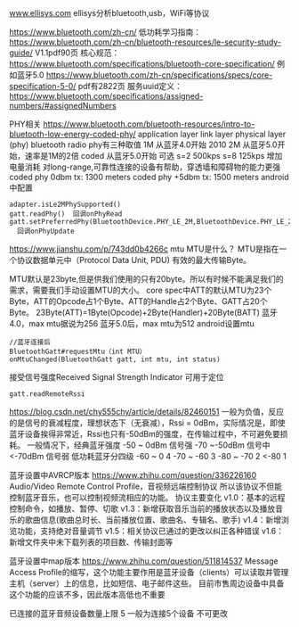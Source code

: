 www.ellisys.com  ellisys分析bluetooth,usb，WiFi等协议

https://www.bluetooth.com/zh-cn/
低功耗学习指南：https://www.bluetooth.com/zh-cn/bluetooth-resources/le-security-study-guide/
  V1.1pdf90页
核心规范：https://www.bluetooth.com/specifications/bluetooth-core-specification/
  例如蓝牙5.0 https://www.bluetooth.com/zh-cn/specifications/specs/core-specification-5-0/
  pdf有2822页
服务uuid定义：https://www.bluetooth.com/specifications/assigned-numbers/#assignedNumbers


PHY相关
https://www.bluetooth.com/bluetooth-resources/intro-to-bluetooth-low-energy-coded-phy/
application layer
link layer
physical layer  (phy)
bluetooth radio
phy有三种取值
1M  从蓝牙4.0开始 2010
2M  从蓝牙5.0开始，速率是1M的2倍
coded 从蓝牙5.0开始
  可选 s=2 500kps  s=8 125kps
  增加电量消耗
  对long-range,可靠性连接的设备有帮助，穿透墙和障碍物的能力更强
coded phy 0dbm tx: 1300 meters
coded phy +5dbm tx: 1500 meters
android中配置
```
adapter.isLe2MPhySupported()
gatt.readPhy()  回调onPhyRead
gatt.setPreferredPhy(BluetoothDevice.PHY_LE_2M,BluetoothDevice.PHY_LE_2M,BluetoothDevice.PHY_OPTION_NO_PREFERRED)
  回调onPhyUpdate
```

https://www.jianshu.com/p/743dd0b4266c
mtu
MTU是什么？
MTU是指在一个协议数据单元中（Protocol Data Unit, PDU) 有效的最大传输Byte。

MTU默认是23byte,但是供我们使用的只有20byte。所以有时候不能满足我们的需求，需要我们手动设置MTU的大小。
core spec中ATT的默认MTU为23个Byte，ATT的Opcode占1个Byte、ATT的Handle占2个Byte、GATT占20个Byte。
23Byte(ATT)=1Byte(Opcode)+2Byte(Handler)+20Byte(BATT)
蓝牙4.0，max mtu据说为256
蓝牙5.0后，max mtu为512
android设置mtu
```
//蓝牙连接后
BluetoothGatt#requestMtu（int MTU）
onMtuChanged(BluetoothGatt gatt, int mtu, int status)
```

接受信号强度Received Signal Strength Indicator
可用于定位
```
gatt.readRemoteRssi
```
https://blog.csdn.net/chy555chy/article/details/82460151
一般为负值，反应的是信号的衰减程度，理想状态下（无衰减），Rssi = 0dBm，实际情况是，即使蓝牙设备挨得非常近，Rssi也只有-50dBm的强度，在传输过程中，不可避免要损耗。
一般情况下，经典蓝牙强度
-50 ~ 0dBm 信号强
-70 ~-50dBm 信号中
<-70dBm 信号弱
低功耗蓝牙分四级
-60 ~ 0 4
-70 ~ -60 3
-80 ~ -70 2
<-80 1


蓝牙设置中AVRCP版本 https://www.zhihu.com/question/336226160
Audio/Video Remote Control Profile，音视频远端控制协议
所以该协议不但能控制蓝牙音乐，也可以控制视频流相应的功能。
协议主要变化
v1.0：基本的远程控制命令，如播放、暂停、切歌
v1.3：新增获取音乐当前的播放状态以及播放音乐的歌曲信息(歌曲总时长、当前播放位置、歌曲名、专辑名、歌手)
v1.4：新增浏览功能，支持绝对音量调节
v1.5：相关协议已通过的更改以纠正各种错误
v1.6：新增文件夹中未下载列表的项目数、传输封面等

蓝牙设置中map版本  https://www.zhihu.com/question/511814537
Message Access Profile的缩写，这个功能主要作用是蓝牙设备（clients）可以读取并管理主机（server）上的信息，比如短信、电子邮件这些。
目前市售周边设备中具备这个功能的应该不多，因此版本高低也不重要

已连接的蓝牙音频设备数量上限
5   一般为连接5个设备 不可更改
